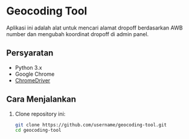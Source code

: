 # Geocoding Tool

Aplikasi ini adalah alat untuk mencari alamat dropoff berdasarkan AWB number dan mengubah koordinat dropoff di admin panel.

## Persyaratan

- Python 3.x
- Google Chrome
- [ChromeDriver](https://sites.google.com/a/chromium.org/chromedriver/downloads)

## Cara Menjalankan

1. Clone repository ini:
   ```sh
   git clone https://github.com/username/geocoding-tool.git
   cd geocoding-tool
